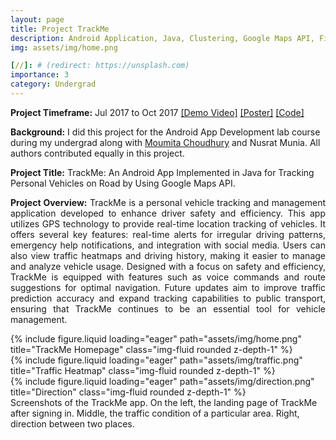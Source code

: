 ```yaml
---
layout: page
title: Project TrackMe
description: Android Application, Java, Clustering, Google Maps API, Firebase
img: assets/img/home.png

[//]: # (redirect: https://unsplash.com)
importance: 3
category: Undergrad
---
```


<strong>Project Timeframe:</strong> Jul 2017 to Oct 2017
<a href="https://www.youtube.com/watch?v=FP9ocdtC0gQ">[Demo Video]</a> <a href="https://amit010.github.io/assets/pdf/trackme_poster.pdf">[Poster]</a> <a href="https://github.com/amit-sarker/TrackMe">[Code]</a>

<strong>Background:</strong> I did this project for the Android App Development lab course during my undergrad along with
<a href="https://moumitachoudhury.github.io/">Moumita Choudhury</a> and Nusrat Munia. All authors contributed equally in this project.

<strong>Project Title:</strong> TrackMe: An Android App Implemented in Java for Tracking Personal Vehicles on Road by Using Google Maps API.

<p style="text-align:justify">
<strong>Project Overview:</strong> TrackMe is a personal vehicle tracking and management application developed to 
enhance driver safety and efficiency. This app utilizes GPS technology to provide real-time location tracking of vehicles. It offers several key features: real-time alerts for irregular driving patterns, emergency help notifications, and integration with social media. Users can also view traffic heatmaps and driving history, making it easier to manage and analyze vehicle usage. Designed with a focus on safety and efficiency, TrackMe is equipped with features such as voice commands and route suggestions for optimal navigation. Future updates aim to improve traffic prediction accuracy and expand tracking capabilities to public transport, ensuring that TrackMe continues to be an essential tool for vehicle management.
</p>

<div class="row">
    <div class="col-sm mt-3 mt-md-0">
        {% include figure.liquid loading="eager" path="assets/img/home.png" title="TrackMe Homepage" class="img-fluid rounded z-depth-1" %}
    </div>
    <div class="col-sm mt-3 mt-md-0">
        {% include figure.liquid loading="eager" path="assets/img/traffic.png" title="Traffic Heatmap" class="img-fluid rounded z-depth-1" %}
    </div>
    <div class="col-sm mt-3 mt-md-0">
        {% include figure.liquid loading="eager" path="assets/img/direction.png" title="Direction" class="img-fluid rounded z-depth-1" %}
    </div>
</div>
<div class="caption">
    Screenshots of the TrackMe app. On the left, the landing page of TrackMe after signing in. Middle, the traffic condition of a particular area. Right, direction between two places.
</div>